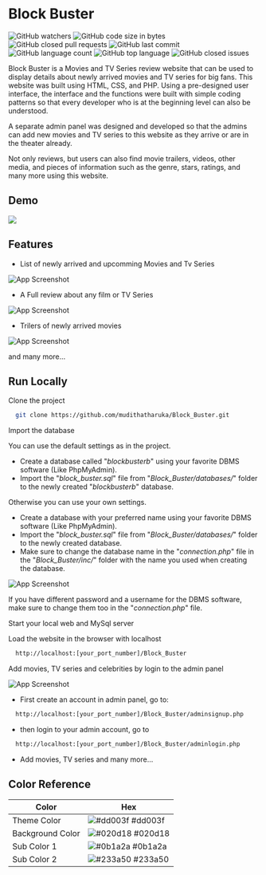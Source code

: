 # Block Buster

![GitHub watchers](https://img.shields.io/github/watchers/mudithatharuka/Block_Buster?style=social)
![GitHub code size in bytes](https://img.shields.io/github/languages/code-size/mudithatharuka/Block_Buster)
![GitHub closed pull requests](https://img.shields.io/github/issues-pr-closed/mudithatharuka/Block_Buster)
![GitHub last commit](https://img.shields.io/github/last-commit/mudithatharuka/Block_Buster)
![GitHub language count](https://img.shields.io/github/languages/count/mudithatharuka/Block_Buster)
![GitHub top language](https://img.shields.io/github/languages/top/mudithatharuka/Block_Buster)
![GitHub closed issues](https://img.shields.io/github/issues-closed/mudithatharuka/Block_Buster)

Block Buster is a Movies and TV Series review website that can be used to display details about newly arrived movies and TV series for big fans. This website was built using HTML, CSS, and PHP. Using a pre-designed user interface, the interface and the functions were built with simple coding patterns so that every developer who is at the beginning level can also be understood.

A separate admin panel was designed and developed so that the admins can add new movies and TV series to this website as they arrive or are in the theater already.

Not only reviews, but users can also find movie trailers, videos, other media, and pieces of information such as the genre, stars, ratings, and many more using this website.

## Demo

![](<https://github.com/mudithatharuka/Block_Buster/blob/main/img/clipped%20(1)%20(1).gif>)

## Features

- List of newly arrived and upcomming Movies and Tv Series

![App Screenshot](https://blogger.googleusercontent.com/img/b/R29vZ2xl/AVvXsEjZsQfPyhf32GYJVjaLGm70QtpUCnq6lM-sdYwdm3fJT3oe6Hh_jGp_lvgkefA0Z2MIlSAfQA61Sw-qFpB0PYbGUJLJ21tgC9y4CGxAE3zdYVT1JJzlqukC6VVOWZ3G2S3JhkVwtD-KjQMdsLYFdTdyiJM0DBZ1X5OteH_R-JByC6zkfpIEE3KMG83qiQ/s16000/Screenshot_46.png)

- A Full review about any film or TV Series

![App Screenshot](https://blogger.googleusercontent.com/img/b/R29vZ2xl/AVvXsEjQwGsW6K_BE-RuIVlRijftKRgMz1iCGYDVyMKRw8Ra1s5OUxeCSu_a90KkfOq_iYSkLZ2gtdUlGbQ_ZYUk_WpWIroXhvyguhZZNRBuOcfertx8rrMi868xvqIRasrEEcVhQaDc-dUun5Kdvqt4CHdS2Oyp_1HAK1GG6dCrKlav9u60e-O2G7NEhVAKdg/s16000/Screenshot_47.png)

- Trilers of newly arrived movies

![App Screenshot](https://blogger.googleusercontent.com/img/b/R29vZ2xl/AVvXsEikhUu8T8bS1CTwBwc43xQ7YWtu6jB8kWLqyfYGEcjpk_DnPTPC5irhMW9CrOgeenv99tBIyzvtsO9cSvVYUvr8Ychx05swXwkvi3KvMQdVFDJpTy98wuv_2isJpifpDn4z1yrvtEa2RhBM8dXfimXAjgX-t-YJm-u1PIvvZOxfEcgndSLbgY8rYhOKFA/s16000/Screenshot_48.png)

and many more...

## Run Locally

Clone the project

```bash
  git clone https://github.com/mudithatharuka/Block_Buster.git
```

Import the database

You can use the default settings as in the project.

- Create a database called "_blockbusterb_" using your favorite DBMS software (Like PhpMyAdmin).
- Import the "_block_buster.sql_" file from "_Block_Buster/databases/_" folder to the newly created "_blockbusterb_" database.

Otherwise you can use your own settings.

- Create a database with your preferred name using your favorite DBMS software (Like PhpMyAdmin).
- Import the "_block_buster.sql_" file from "_Block_Buster/databases/_" folder to the newly created database.
- Make sure to change the database name in the "_connection.php_" file in the "_Block_Buster/inc/_" folder with the name you used when creating the database.

![App Screenshot](https://blogger.googleusercontent.com/img/b/R29vZ2xl/AVvXsEg7kWseO5KuCHkv0UNEMvu6gbkkZEgRCiLRokuLGNEElTzOSYLLFnJFQYlyqmKX0g2ZXn_og-xLwTo0oPEcXd5XV3--9GzggfCxzfnbifIyAV3vNQ4Ol2lIFJ7LUyZ__ncqkYP6jIaE9OwzshVfcEZi5kHgUvBBDUvbQjXET0EHmH45iAX2Jdz6nH2EqA/s16000/Screenshot_51.png)

If you have different password and a username for the DBMS software, make sure to change them too in the "_connection.php_" file.

Start your local web and MySql server

Load the website in the browser with localhost

```bash
  http://localhost:[your_port_number]/Block_Buster
```

Add movies, TV series and celebrities by login to the admin panel

![App Screenshot](https://blogger.googleusercontent.com/img/b/R29vZ2xl/AVvXsEi-PtxIAa1V4goc7BJzfneKnpjsWk7VYu4Rxd5BC9kVS0rv_JMsRMXGBC_H4gXGDlLOjvFC5ezqSEQKRAHZNcB4UNQZSc0Vo3umey_6roS3ekQwBecGqYRP8S-rTE-uebdjrGHvELza-z4q5OlJK0_lMf6QFW6BOtSk_pUT6qmMgKCK5A7J56nkBWTH4A/s16000/Screenshot_49.png)

- First create an account in admin panel, go to:

```bash
  http://localhost:[your_port_number]/Block_Buster/adminsignup.php
```

- then login to your admin account, go to

```bash
  http://localhost:[your_port_number]/Block_Buster/adminlogin.php
```

- Add movies, TV series and many more...

## Color Reference

| Color            | Hex                                                              |
| ---------------- | ---------------------------------------------------------------- |
| Theme Color      | ![#dd003f](https://via.placeholder.com/10/dd003f?text=+) #dd003f |
| Background Color | ![#020d18](https://via.placeholder.com/10/020d18?text=+) #020d18 |
| Sub Color 1      | ![#0b1a2a](https://via.placeholder.com/10/0b1a2a?text=+) #0b1a2a |
| Sub Color 2      | ![#233a50](https://via.placeholder.com/10/233a50?text=+) #233a50 |
